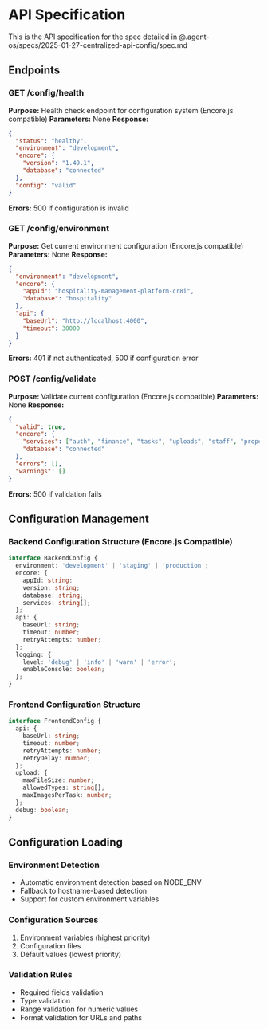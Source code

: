 # API Specification

This is the API specification for the spec detailed in @.agent-os/specs/2025-01-27-centralized-api-config/spec.md

## Endpoints

### GET /config/health

**Purpose:** Health check endpoint for configuration system (Encore.js compatible)
**Parameters:** None
**Response:** 
```json
{
  "status": "healthy",
  "environment": "development",
  "encore": {
    "version": "1.49.1",
    "database": "connected"
  },
  "config": "valid"
}
```
**Errors:** 500 if configuration is invalid

### GET /config/environment

**Purpose:** Get current environment configuration (Encore.js compatible)
**Parameters:** None
**Response:**
```json
{
  "environment": "development",
  "encore": {
    "appId": "hospitality-management-platform-cr8i",
    "database": "hospitality"
  },
  "api": {
    "baseUrl": "http://localhost:4000",
    "timeout": 30000
  }
}
```
**Errors:** 401 if not authenticated, 500 if configuration error

### POST /config/validate

**Purpose:** Validate current configuration (Encore.js compatible)
**Parameters:** None
**Response:**
```json
{
  "valid": true,
  "encore": {
    "services": ["auth", "finance", "tasks", "uploads", "staff", "properties"],
    "database": "connected"
  },
  "errors": [],
  "warnings": []
}
```
**Errors:** 500 if validation fails

## Configuration Management

### Backend Configuration Structure (Encore.js Compatible)
```typescript
interface BackendConfig {
  environment: 'development' | 'staging' | 'production';
  encore: {
    appId: string;
    version: string;
    database: string;
    services: string[];
  };
  api: {
    baseUrl: string;
    timeout: number;
    retryAttempts: number;
  };
  logging: {
    level: 'debug' | 'info' | 'warn' | 'error';
    enableConsole: boolean;
  };
}
```

### Frontend Configuration Structure
```typescript
interface FrontendConfig {
  api: {
    baseUrl: string;
    timeout: number;
    retryAttempts: number;
    retryDelay: number;
  };
  upload: {
    maxFileSize: number;
    allowedTypes: string[];
    maxImagesPerTask: number;
  };
  debug: boolean;
}
```

## Configuration Loading

### Environment Detection
- Automatic environment detection based on NODE_ENV
- Fallback to hostname-based detection
- Support for custom environment variables

### Configuration Sources
1. Environment variables (highest priority)
2. Configuration files
3. Default values (lowest priority)

### Validation Rules
- Required fields validation
- Type validation
- Range validation for numeric values
- Format validation for URLs and paths
